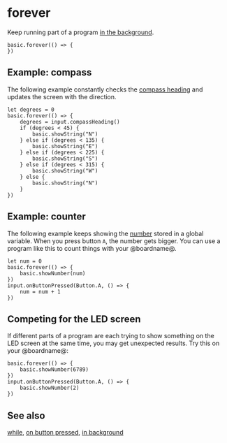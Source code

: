 # forever

Keep running part of a program 
[in the background](/reference/control/in-background).

```sig
basic.forever(() => {
})
```

## Example: compass

The following example constantly checks the 
[compass heading](/reference/input/compass-heading) 
and updates the screen with the direction.

```blocks
let degrees = 0
basic.forever(() => {
    degrees = input.compassHeading()
    if (degrees < 45) {
        basic.showString("N")
    } else if (degrees < 135) {
        basic.showString("E")
    } else if (degrees < 225) {
        basic.showString("S")
    } else if (degrees < 315) {
        basic.showString("W")
    } else {
        basic.showString("N")
    }
})
```

## Example: counter

The following example keeps showing the [number](/types/number) stored in a global variable.
When you press button `A`, the number gets bigger.
You can use a program like this to count things with your @boardname@.

```blocks
let num = 0
basic.forever(() => {
    basic.showNumber(num)
})
input.onButtonPressed(Button.A, () => {
    num = num + 1
})
```

## Competing for the LED screen

If different parts of a program are each trying 
to show something on the LED screen at the same time, 
you may get unexpected results.
Try this on your @boardname@:

```blocks
basic.forever(() => {
    basic.showNumber(6789)
})
input.onButtonPressed(Button.A, () => {
    basic.showNumber(2)
})
```

## See also

[while](/blocks/loops/while), [on button pressed](/reference/input/on-button-pressed), [in background](/reference/control/in-background)

